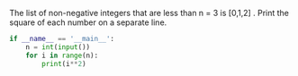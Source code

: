 The list of non-negative integers that are less than n = 3 is [0,1,2] . Print the square of each number on a separate line.

```python
if __name__ == '__main__':
    n = int(input())
    for i in range(n):
        print(i**2)
```